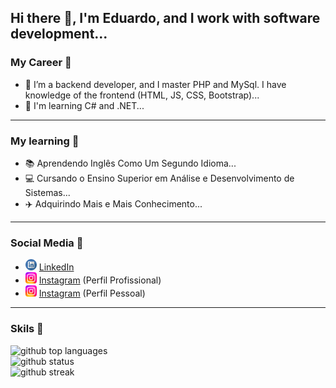 ## Hi there 👋, I'm Eduardo, and I work with software development...

### My Career :rocket:

- 🔭 I’m a backend developer, and I master PHP and MySql. I have knowledge of the frontend (HTML, JS, CSS, Bootstrap)...
- 🌱 I'm learning C# and .NET...
---
### My learning :book:

- :books: Aprendendo Inglês Como Um Segundo Idioma...
- :computer: Cursando o Ensino Superior em Análise e Desenvolvimento de Sistemas...
- :airplane: Adquirindo Mais e Mais Conhecimento...
  
---
### Social Media :eyes:

- <img title="Créditos: https://pt.vecteezy.com/png-gratis/logo-linkedin" src="./linkedin.png" style="height:18px;"> [LinkedIn](https://www.linkedin.com/in/eduardo-moreira-a0980a157/)
- <img title="Créditos: https://pt.vecteezy.com/png-gratis/logo-linkedin" src="./instagram.png" style="height:18px;"> [Instagram](https://www.instagram.com/moreira.sza/) (Perfil Profissional)
- <img title="Créditos: https://pt.vecteezy.com/png-gratis/logo-linkedin" src="./instagram.png" style="height:18px;"> [Instagram](https://www.instagram.com/eddu.moreira/) (Perfil Pessoal)

---

### Skils :climbing:

<div class="flex w-full flex-col items-center">
    <img class="output" src="https://github-readme-stats.vercel.app/api/top-langs/?username=EduardoMoreiraDeSouza&amp;theme=vue-dark&amp;show_icons=true&amp;hide_border=false&amp;" alt="github top languages"><br/>
    <img class="output" src="https://github-readme-stats.vercel.app/api?username=EduardoMoreiraDeSouza&amp;theme=vue-dark&amp;show_icons=true&amp;hide_border=false&amp;count_private=true" alt="github status"><br/>
    <img class="output" src="https://github-readme-streak-stats.herokuapp.com/?user=EduardoMoreiraDeSouza&amp;theme=vue-dark&amp;hide_border=false" alt="github streak"><br/>
</div>
